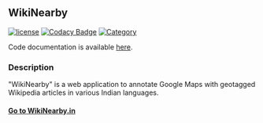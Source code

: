 ## WikiNearby
[![license](https://img.shields.io/github/license/mashape/apistatus.svg?maxAge=2592000)](https://github.com/tushar-agarwal/WikiNearby/blob/master/LICENSE.md) [![Codacy Badge](https://api.codacy.com/project/badge/Grade/2317a24a73b744209f2dfa4cc210fa0d)](https://www.codacy.com/app/tushar-agarwal/WikiNearby?utm_source=github.com&amp;utm_medium=referral&amp;utm_content=tushar-agarwal/WikiNearby&amp;utm_campaign=Badge_Grade) [![Category](https://img.shields.io/badge/Category-Coursework-ff69b4.svg)](https://github.com/tushar-agarwal/WikiNearby)

Code documentation is available <a href="http://tushar-agarwal.github.io/WikiNearby/" target="_blank">here</a>.

### Description
"WikiNearby" is a web application to annotate Google Maps with geotagged Wikipedia articles in various Indian languages. 

#### <a href="http://wikinearby.in" target="_blank">Go to WikiNearby.in</a>
